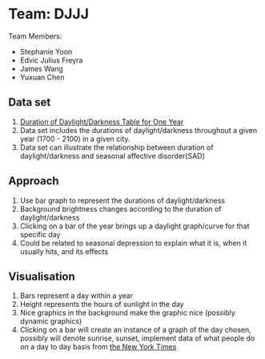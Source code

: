 # Team: DJJJ
Team Members: 
  - Stephanie Yoon
  - Edvic Julius Freyra
  - James Wang
  - Yuxuan Chen
  
## Data set
1. [Duration of Daylight/Darkness Table for One Year](http://aa.usno.navy.mil/data/docs/Dur_OneYear.php)
2. Data set includes the durations of daylight/darkness throughout a given year (1700 - 2100) in a given city.
3. Data set can illustrate the relationship between duration of daylight/darkness and seasonal affective disorder(SAD)

## Approach
1. Use bar graph to represent the durations of daylight/darkness
2. Background brightness changes according to the duration of daylight/darkness
3. Clicking on a bar of the year brings up a daylight graph/curve for that specific day
4. Could be related to seasonal depression to explain what it is, when it usually hits, and its effects

## Visualisation
1. Bars represent a day within a year
2. Height represents the hours of sunlight in the day
3. Nice graphics in the background make the graphic nice (possibly dynamic graphics)
4. Clicking on a bar will create an instance of a graph of the day chosen, possibly will denote sunrise, sunset, implement data of what people do on a day to day basis from [the New York Times](http://www.nytimes.com/interactive/2009/07/31/business/20080801-metrics-graphic.html?_r=0)
